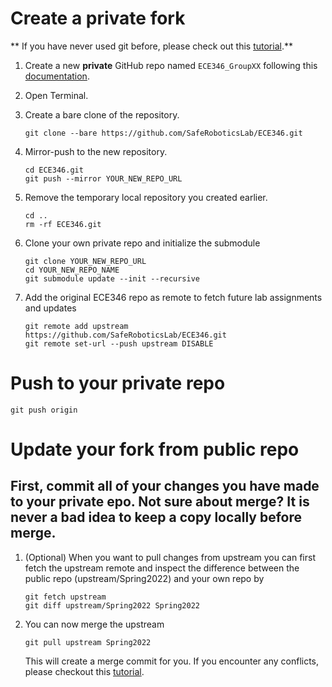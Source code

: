 # Create a private fork

** If you have never used git before, please check out this [tutorial](https://www.atlassian.com/git/tutorials).**

1. Create a new **private** GitHub repo named ```ECE346_GroupXX``` following this [documentation](https://docs.github.com/en/repositories/creating-and-managing-repositories/creating-a-new-repository).

2. Open Terminal.

3. Create a bare clone of the repository.
    ```
    git clone --bare https://github.com/SafeRoboticsLab/ECE346.git
    ```

4. Mirror-push to the new repository.
    ```
    cd ECE346.git
    git push --mirror YOUR_NEW_REPO_URL
    ```

5. Remove the temporary local repository you created earlier.
    ```
    cd ..
    rm -rf ECE346.git
    ```

6. Clone your own private repo and initialize the submodule
    ```
    git clone YOUR_NEW_REPO_URL
    cd YOUR_NEW_REPO_NAME
    git submodule update --init --recursive
    ```

5. Add the original ECE346 repo as remote to fetch future lab assignments and updates

    ```
    git remote add upstream https://github.com/SafeRoboticsLab/ECE346.git
    git remote set-url --push upstream DISABLE
    ```

# Push to your private repo
    git push origin
    
# Update your fork from public repo
## First, commit all of your changes you have made to your private epo. Not sure about merge? It is never a bad idea to keep a copy locally before merge.

1. (Optional) When you want to pull changes from upstream you can first fetch the upstream remote and inspect the difference between the public repo (upstream/Spring2022) and your own repo by
    ```
    git fetch upstream
    git diff upstream/Spring2022 Spring2022
    ```
2. You can now merge the upstream 
    ```
    git pull upstream Spring2022 
    ```
    This will create a merge commit for you. If you encounter any conflicts, please checkout this [tutorial](https://www.atlassian.com/git/tutorials/using-branches/merge-conflicts).



